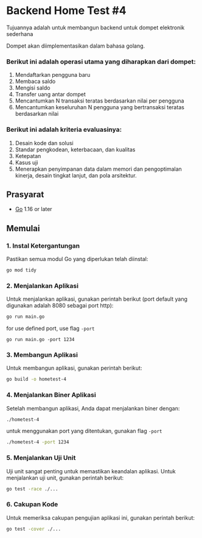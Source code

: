# Backend Home Test #4

Tujuannya adalah untuk membangun backend untuk dompet elektronik sederhana

Dompet akan diimplementasikan dalam bahasa golang.

### Berikut ini adalah operasi utama yang diharapkan dari dompet:

1. Mendaftarkan pengguna baru
2. Membaca saldo
3. Mengisi saldo
4. Transfer uang antar dompet
5. Mencantumkan N transaksi teratas berdasarkan nilai per pengguna
6. Mencantumkan keseluruhan N pengguna yang bertransaksi teratas berdasarkan nilai

### Berikut ini adalah kriteria evaluasinya:

1. Desain kode dan solusi
2. Standar pengkodean, keterbacaan, dan kualitas
3. Ketepatan
4. Kasus uji
5. Menerapkan penyimpanan data dalam memori dan pengoptimalan kinerja, desain tingkat lanjut, dan pola arsitektur.


## Prasyarat

- [Go](https://golang.org/doc/install) 1.16 or later

## Memulai

### 1. Instal Ketergantungan
Pastikan semua modul Go yang diperlukan telah diinstal:

```bash
go mod tidy
```

### 2. Menjalankan Aplikasi
Untuk menjalankan aplikasi, gunakan perintah berikut (port default yang digunakan adalah 8080 sebagai port http):
```bash
go run main.go
```
for use defined port, use flag `-port`
```
go run main.go -port 1234
```

### 3. Membangun Aplikasi
Untuk membangun aplikasi, gunakan perintah berikut:
```bash
go build -o hometest-4
```

### 4. Menjalankan Biner Aplikasi
Setelah membangun aplikasi, Anda dapat menjalankan biner dengan:
```bash
./hometest-4
```
untuk menggunakan port yang ditentukan, gunakan flag `-port`
```bash
./hometest-4 -port 1234
```

### 5. Menjalankan Uji Unit
Uji unit sangat penting untuk memastikan keandalan aplikasi. Untuk menjalankan uji unit, gunakan perintah berikut:
```bash
go test -race ./...
```

### 6. Cakupan Kode
Untuk memeriksa cakupan pengujian aplikasi ini, gunakan perintah berikut:
```bash
go test -cover ./...
```

